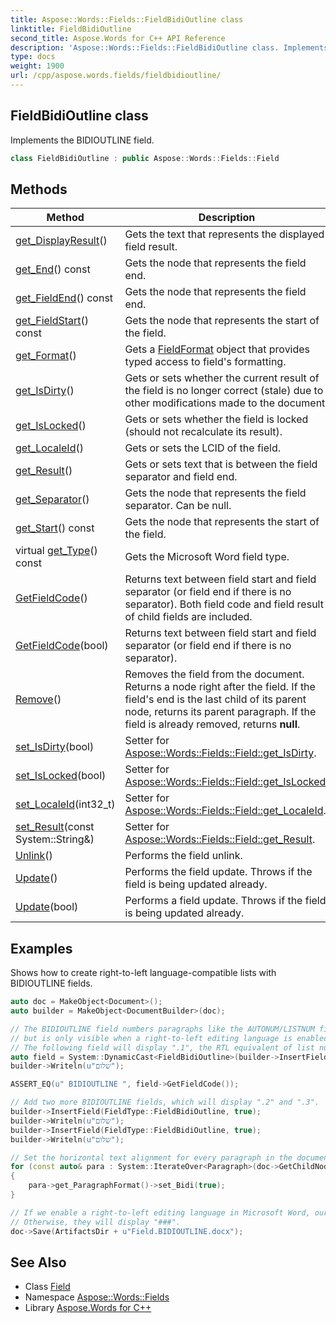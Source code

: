 ```yaml
---
title: Aspose::Words::Fields::FieldBidiOutline class
linktitle: FieldBidiOutline
second_title: Aspose.Words for C++ API Reference
description: 'Aspose::Words::Fields::FieldBidiOutline class. Implements the BIDIOUTLINE field in C++.'
type: docs
weight: 1900
url: /cpp/aspose.words.fields/fieldbidioutline/
---
```

## FieldBidiOutline class


Implements the BIDIOUTLINE field.

```cpp
class FieldBidiOutline : public Aspose::Words::Fields::Field
```

## Methods

| Method | Description |
| --- | --- |
| [get_DisplayResult](../field/get_displayresult/)() | Gets the text that represents the displayed field result. |
| [get_End](../field/get_end/)() const | Gets the node that represents the field end. |
| [get_FieldEnd](../field/get_fieldend/)() const | Gets the node that represents the field end. |
| [get_FieldStart](../field/get_fieldstart/)() const | Gets the node that represents the start of the field. |
| [get_Format](../field/get_format/)() | Gets a [FieldFormat](../fieldformat/) object that provides typed access to field's formatting. |
| [get_IsDirty](../field/get_isdirty/)() | Gets or sets whether the current result of the field is no longer correct (stale) due to other modifications made to the document. |
| [get_IsLocked](../field/get_islocked/)() | Gets or sets whether the field is locked (should not recalculate its result). |
| [get_LocaleId](../field/get_localeid/)() | Gets or sets the LCID of the field. |
| [get_Result](../field/get_result/)() | Gets or sets text that is between the field separator and field end. |
| [get_Separator](../field/get_separator/)() | Gets the node that represents the field separator. Can be null. |
| [get_Start](../field/get_start/)() const | Gets the node that represents the start of the field. |
| virtual [get_Type](../field/get_type/)() const | Gets the Microsoft Word field type. |
| [GetFieldCode](../field/getfieldcode/)() | Returns text between field start and field separator (or field end if there is no separator). Both field code and field result of child fields are included. |
| [GetFieldCode](../field/getfieldcode/)(bool) | Returns text between field start and field separator (or field end if there is no separator). |
| [Remove](../field/remove/)() | Removes the field from the document. Returns a node right after the field. If the field's end is the last child of its parent node, returns its parent paragraph. If the field is already removed, returns **null**. |
| [set_IsDirty](../field/set_isdirty/)(bool) | Setter for [Aspose::Words::Fields::Field::get_IsDirty](../field/get_isdirty/). |
| [set_IsLocked](../field/set_islocked/)(bool) | Setter for [Aspose::Words::Fields::Field::get_IsLocked](../field/get_islocked/). |
| [set_LocaleId](../field/set_localeid/)(int32_t) | Setter for [Aspose::Words::Fields::Field::get_LocaleId](../field/get_localeid/). |
| [set_Result](../field/set_result/)(const System::String\&) | Setter for [Aspose::Words::Fields::Field::get_Result](../field/get_result/). |
| [Unlink](../field/unlink/)() | Performs the field unlink. |
| [Update](../field/update/)() | Performs the field update. Throws if the field is being updated already. |
| [Update](../field/update/)(bool) | Performs a field update. Throws if the field is being updated already. |

## Examples



Shows how to create right-to-left language-compatible lists with BIDIOUTLINE fields. 
```cpp
auto doc = MakeObject<Document>();
auto builder = MakeObject<DocumentBuilder>(doc);

// The BIDIOUTLINE field numbers paragraphs like the AUTONUM/LISTNUM fields,
// but is only visible when a right-to-left editing language is enabled, such as Hebrew or Arabic.
// The following field will display ".1", the RTL equivalent of list number "1.".
auto field = System::DynamicCast<FieldBidiOutline>(builder->InsertField(FieldType::FieldBidiOutline, true));
builder->Writeln(u"שלום");

ASSERT_EQ(u" BIDIOUTLINE ", field->GetFieldCode());

// Add two more BIDIOUTLINE fields, which will display ".2" and ".3".
builder->InsertField(FieldType::FieldBidiOutline, true);
builder->Writeln(u"שלום");
builder->InsertField(FieldType::FieldBidiOutline, true);
builder->Writeln(u"שלום");

// Set the horizontal text alignment for every paragraph in the document to RTL.
for (const auto& para : System::IterateOver<Paragraph>(doc->GetChildNodes(NodeType::Paragraph, true)))
{
    para->get_ParagraphFormat()->set_Bidi(true);
}

// If we enable a right-to-left editing language in Microsoft Word, our fields will display numbers.
// Otherwise, they will display "###".
doc->Save(ArtifactsDir + u"Field.BIDIOUTLINE.docx");
```

## See Also

* Class [Field](../field/)
* Namespace [Aspose::Words::Fields](../)
* Library [Aspose.Words for C++](../../)
